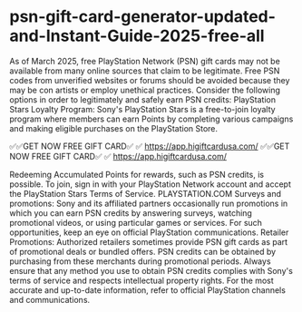 # psn-gift-card-generator-updated-and-Instant-Guide-2025-free-all




As of March 2025, free PlayStation Network (PSN) gift cards may not be available from many online sources that claim to be legitimate. Free PSN codes from unverified websites or forums should be avoided because they may be con artists or employ unethical practices. Consider the following options in order to legitimately and safely earn PSN credits: PlayStation Stars Loyalty Program: Sony's PlayStation Stars is a free-to-join loyalty program where members can earn Points by completing various campaigns and making eligible purchases on the PlayStation Store.


  ✅✅GET NOW FREE GIFT CARD✅ ✅ https://app.higiftcardusa.com/
  ✅✅GET NOW FREE GIFT CARD✅ ✅ https://app.higiftcardusa.com/






Redeeming Accumulated Points for rewards, such as PSN credits, is possible. To join, sign in with your PlayStation Network account and accept the PlayStation Stars Terms of Service. 
 PLAYSTATION.COM
 Surveys and promotions: Sony and its affiliated partners occasionally run promotions in which you can earn PSN credits by answering surveys, watching promotional videos, or using particular games or services. For such opportunities, keep an eye on official PlayStation communications. Retailer Promotions: Authorized retailers sometimes provide PSN gift cards as part of promotional deals or bundled offers.  PSN credits can be obtained by purchasing from these merchants during promotional periods. Always ensure that any method you use to obtain PSN credits complies with Sony's terms of service and respects intellectual property rights.  For the most accurate and up-to-date information, refer to official PlayStation channels and communications.

